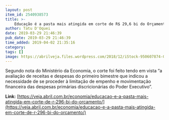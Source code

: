 ```yaml
---
layout: post
item_id: 2540938573
title: >-
    Educação é a pasta mais atingida em corte de R$ 29,6 bi do Orçamento
author: Tatu D'Oquei
date: 2019-03-29 21:46:39
pub_date: 2019-03-29 21:46:39
time_added: 2019-04-02 21:35:16
category: 
tags: []
image: https://abrilveja.files.wordpress.com/2018/12/iStock-950607874-01.jpeg?quality=70&strip=info&w=680&h=453&crop=1
---
```


Segundo nota do Ministério da Economia, o corte foi feito tendo em vista “a avaliação de receitas e despesas do primeiro bimestre que indicou a necessidade de se proceder à limitação de empenho e movimentação financeira das despesas primárias discricionárias do Poder Executivo”.

**Link:** [https://veja.abril.com.br/economia/educacao-e-a-pasta-mais-atingida-em-corte-de-r-296-bi-do-orcamento/](https://veja.abril.com.br/economia/educacao-e-a-pasta-mais-atingida-em-corte-de-r-296-bi-do-orcamento/)

